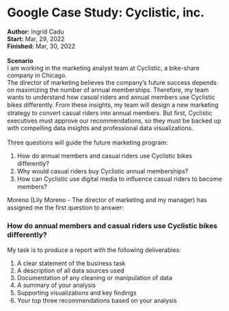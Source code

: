 # Google Case Study: Cyclistic, inc.

**Author:** Ingrid Cadu<br>
**Start:** Mar, 29, 2022<br>
**Finished:** Mar, 30, 2022<br>
<br>
**Scenario**<br>
I am working in the marketing analyst team at Cyclistic, a bike-share company in Chicago.<br>
The director of marketing believes the company’s future success depends on maximizing the number of annual memberships. Therefore, my team wants to understand how casual riders and annual members use Cyclistic bikes diﬀerently. From these insights, my team will design a new marketing strategy to convert casual riders into annual members. But ﬁrst, Cyclistic executives must approve our recommendations, so they must be backed up with compelling data insights and professional data visualizations.<br>
<br>
Three questions will guide the future marketing program:
1. How do annual members and casual riders use Cyclistic bikes diﬀerently?
2. Why would casual riders buy Cyclistic annual memberships?
3. How can Cyclistic use digital media to inﬂuence casual riders to become members?<br>

Moreno (Lily Moreno - The director of marketing and my manager) has assigned me the ﬁrst question to answer:<br> 

###  How do annual members and casual riders use Cyclistic bikes diﬀerently?

My task is to produce a report with the following deliverables:
1. A clear statement of the business task
2. A description of all data sources used
3. Documentation of any cleaning or manipulation of data
4. A summary of your analysis
5. Supporting visualizations and key ﬁndings
6. Your top three recommendations based on your analysis
